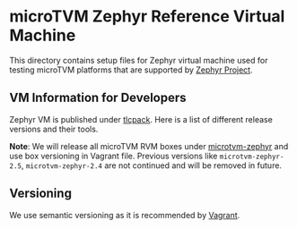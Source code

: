 <!--- Licensed to the Apache Software Foundation (ASF) under one -->
<!--- or more contributor license agreements.  See the NOTICE file -->
<!--- distributed with this work for additional information -->
<!--- regarding copyright ownership.  The ASF licenses this file -->
<!--- to you under the Apache License, Version 2.0 (the -->
<!--- "License"); you may not use this file except in compliance -->
<!--- with the License.  You may obtain a copy of the License at -->

<!---   http://www.apache.org/licenses/LICENSE-2.0 -->

<!--- Unless required by applicable law or agreed to in writing, -->
<!--- software distributed under the License is distributed on an -->
<!--- "AS IS" BASIS, WITHOUT WARRANTIES OR CONDITIONS OF ANY -->
<!--- KIND, either express or implied.  See the License for the -->
<!--- specific language governing permissions and limitations -->
<!--- under the License. -->

# microTVM Zephyr Reference Virtual Machine

This directory contains setup files for Zephyr virtual machine used for testing microTVM platforms
that are supported by [Zephyr Project](https://zephyrproject.org/).

## VM Information for Developers
Zephyr VM is published under [tlcpack](https://app.vagrantup.com/tlcpack).
Here is a list of different release versions and their tools.

**Note**: We will release all microTVM RVM boxes under [microtvm-zephyr](https://app.vagrantup.com/tlcpack/boxes/microtvm-zephyr) and use box versioning in Vagrant file. Previous versions like `microtvm-zephyr-2.5`, `microtvm-zephyr-2.4` are not continued and will be removed in future.

## Versioning
We use semantic versioning as it is recommended by [Vagrant](https://www.vagrantup.com/docs/boxes/versioning).
